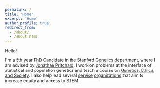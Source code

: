 ```yaml
---
permalink: /
title: "Home"
excerpt: "Home"
author_profile: true
redirect_from: 
  - /about/
  - /about.html
---
```


Hello!

I'm a 5th year PhD Candidate in the [Stanford Genetics department](https://med.stanford.edu/genetics.html), where I am advised by [Jonathan Pritchard](https://web.stanford.edu/group/pritchardlab/home.html). I work on problems at the interface of statistical and population genetics and teach a course on [Genetics, Ethics, and Society](https://roshnipatel.github.io/teaching/2022-genetics-ethics-society). I also help lead several [service](https://biojamcamp.weebly.com/) [organizations](https://med.stanford.edu/genetics/life/dei.html) that aim to increase equity and access to STEM.
